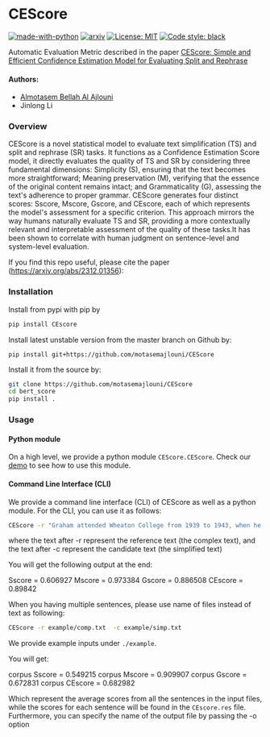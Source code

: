# CEScore
[![made-with-python](https://img.shields.io/badge/Made%20with-Python-red.svg)](#python)
[![arxiv](https://img.shields.io/badge/arXiv-1904.09675-b31b1b.svg)](https://arxiv.org/abs/2312.01356)
[![License: MIT](https://img.shields.io/badge/License-MIT-yellow.svg)](https://opensource.org/licenses/MIT) 
[![Code style: black](https://img.shields.io/badge/code%20style-black-000000.svg)](https://github.com/psf/black) 


Automatic Evaluation Metric described in the paper [CEScore:  Simple and Efficient Confidence Estimation Model for Evaluating Split and Rephrase](https://arxiv.org/abs/2312.01356) 



#### Authors:
* [Almotasem Bellah Al Ajlouni](https://scholar.google.com/citations?hl=en&user=mEAzS74AAAAJ)
* Jinlong Li



### Overview
CEScore is a novel statistical model to evaluate text simplification (TS) and split and rephrase (SR) tasks. It functions as a Confidence Estimation Score model, it directly evaluates the quality of TS and SR by considering three fundamental dimensions: Simplicity (S), ensuring that the text becomes more straightforward; Meaning preservation (M), verifying that the essence of the original content remains intact; and Grammaticality (G), assessing the text's adherence to proper grammar.
CEScore generates four distinct scores: Sscore, Mscore, Gscore, and CEscore, each of which represents the model's assessment for a specific criterion. This approach mirrors the way humans naturally evaluate TS and SR, providing a more contextually relevant and interpretable assessment of the quality of these tasks.It has been shown to correlate with human judgment on sentence-level and
system-level evaluation.

If you find this repo useful, please cite the paper (https://arxiv.org/abs/2312.01356):

### Installation

Install from pypi with pip by 

```sh
pip install CEscore
```
Install latest unstable version from the master branch on Github by:
```
pip install git+https://github.com/motasemajlouni/CEScore
```

Install it from the source by:
```sh
git clone https://github.com/motasemajlouni/CEScore
cd bert_score
pip install .
```


### Usage


#### Python module 

On a high level, we provide a python  module `CEScore.CEScore`.
Check our [demo](./example/demo.py) to see how to use this module. 


#### Command Line Interface (CLI)
We provide a command line interface (CLI) of CEScore as well as a python module. 
For the CLI, you can use it as follows:


```sh
CEScore -r "Graham attended Wheaton College from 1939 to 1943, when he graduated with a BA in anthropology." -c "Graham attended Wheaton College from 1939 to 1943. He graduated with a BA in anthropology."
```
where the text after -r represent the reference text (the complex text), and the text after -c represent the candidate text (the simplified text)

You will get the following output at the end:

Sscore = 0.606927
Mscore = 0.973384
Gscore = 0.886508
CEscore = 0.89842

When you having multiple sentences, please use name of files instead of text as following:

```sh
CEScore -r example/comp.txt  -c example/simp.txt 
```
 
We provide example inputs under `./example`.

You will get:

corpus Sscore = 0.549215
corpus Mscore = 0.909907
corpus Gscore = 0.672831
corpus CEscore = 0.682982

Which represent the average scores from all the sentences in the input files, while the scores for each sentence will be found in the `CEscore.res` file. Furthermore, you can specify the name of the output  file by passing the -o option


